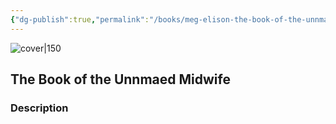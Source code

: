```yaml
---
{"dg-publish":true,"permalink":"/books/meg-elison-the-book-of-the-unnmaed-midwife/","title":"\"The Book of the Unnmaed Midwife\"","tags":["science-fiction","dystopia"]}
---
```




![cover|150](http://books.google.com/books/content?id=I4aVoAEACAAJ&printsec=frontcover&img=1&zoom=1&source=gbs_api)

## The Book of the Unnmaed Midwife

### Description


```